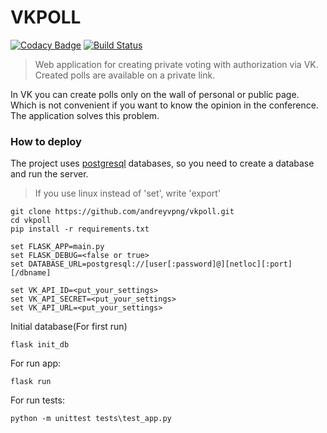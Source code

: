 # VKPOLL

[![Codacy Badge](https://api.codacy.com/project/badge/Grade/ec5d951423a34c7cbc3756d27ac88961)](https://app.codacy.com/app/varf.andrey/vkpoll?utm_source=github.com&utm_medium=referral&utm_content=andreyvpng/vkpoll&utm_campaign=badger)
[![Build Status](https://travis-ci.org/andreyvpng/vkpoll.svg?branch=master)](https://travis-ci.org/andreyvpng/vkpoll)

> Web application for creating private voting with authorization via VK.
> Created polls are available on a private link.

In VK you can create polls only on the wall of personal or public page. Which is not convenient if you want to know the opinion in the conference. The application solves this problem.

### How to deploy

The project uses [postgresql](https://www.postgresql.org/) databases, so you need to create a database and run the server.


> If you use linux instead of 'set', write 'export'

    git clone https://github.com/andreyvpng/vkpoll.git
    cd vkpoll
    pip install -r requirements.txt

    set FLASK_APP=main.py
    set FLASK_DEBUG=<false or true>
    set DATABASE_URL=postgresql://[user[:password]@][netloc][:port][/dbname]

    set VK_API_ID=<put_your_settings>
    set VK_API_SECRET=<put_your_settings>
    set VK_API_URL=<put_your_settings>

Initial database(For first run)

    flask init_db

For run app:

    flask run

For run tests:

    python -m unittest tests\test_app.py
